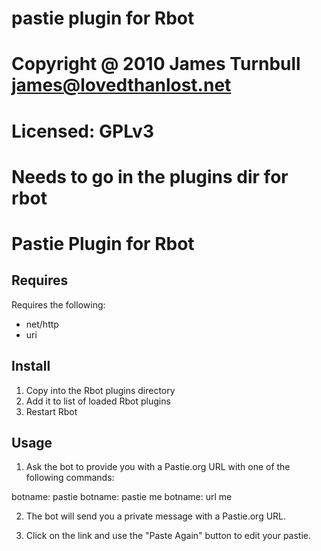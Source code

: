 # pastie plugin for Rbot
# Copyright @ 2010 James Turnbull <james@lovedthanlost.net>
# Licensed: GPLv3
# Needs to go in the plugins dir for rbot

Pastie Plugin for Rbot
======================

Requires
--------

Requires the following:

* net/http
* uri

Install
-------

1.  Copy into the Rbot plugins directory
2.  Add it to list of loaded Rbot plugins
3.  Restart Rbot

Usage
-----

1.  Ask the bot to provide you with a Pastie.org URL with one of the following commands:

  botname: pastie
  botname: pastie me
  botname: url me

2.  The bot will send you a private message with a Pastie.org URL.

3.  Click on the link and use the "Paste Again" button to edit your pastie.
 
